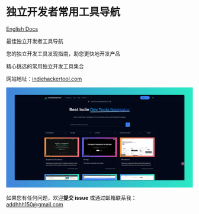 # 独立开发者常用工具导航

[English Docs](./README.md)

最佳独立开发者工具导航

您的独立开发工具发现指南，助您更快地开发产品

精心挑选的常用独立开发工具集合

网站地址：[indiehackertool.com](https://www.indiehackertool.com/)

![IndieHackerTool Logo](https://raw.githubusercontent.com/Ahhhnnn/indie-hacker-tool/refs/heads/main/scr/public/img/Home.png)

如果您有任何问题，欢迎**提交 issue** 或通过邮箱联系我：addhhh150@gmail.com 